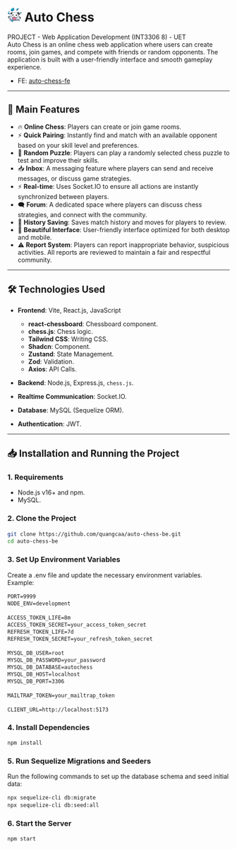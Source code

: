 # ![favicon](dist/favicon-32x32.png) Auto Chess

PROJECT - Web Application Development (INT3306 8) - UET <br>
Auto Chess is an online chess web application where users can create rooms, join games, and compete with friends or random opponents. The application is built with a user-friendly interface and smooth gameplay experience.
- FE: [auto-chess-fe](https://github.com/quangcaa/auto-chess-fe-2)

---

## 🚀 **Main Features**

- 🔥 **Online Chess**: Players can create or join game rooms.
- ⚡ **Quick Pairing**: Instantly find and match with an available opponent based on your skill level and preferences.
- 🧩 **Random Puzzle**: Players can play a randomly selected chess puzzle to test and improve their skills.
- 📥 **Inbox**: A messaging feature where players can send and receive messages, or discuss game strategies.
- ⚡ **Real-time**: Uses Socket.IO to ensure all actions are instantly synchronized between players.
- 🗨️ **Forum**: A dedicated space where players can discuss chess strategies, and connect with the community.
- 📜 **History Saving**: Saves match history and moves for players to review.
- 🎨 **Beautiful Interface**: User-friendly interface optimized for both desktop and mobile.
- ⚠️ **Report System**: Players can report inappropriate behavior, suspicious activities. All reports are reviewed to maintain a fair and respectful community.

---

## 🛠️ **Technologies Used**

- **Frontend**: Vite, React.js, JavaScript

  - **react-chessboard**: Chessboard component.
  - **chess.js**: Chess logic.
  - **Tailwind CSS**: Writing CSS.
  - **Shadcn**: Component.
  - **Zustand**: State Management.
  - **Zod**: Validation.
  - **Axios**: API Calls.

- **Backend**: Node.js, Express.js, `chess.js`.
- **Realtime Communication**: Socket.IO.
- **Database**: MySQL (Sequelize ORM).
- **Authentication**: JWT.

---

## 📥 **Installation and Running the Project**

### **1. Requirements**

- Node.js v16+ and npm.
- MySQL.

### **2. Clone the Project**

```bash
git clone https://github.com/quangcaa/auto-chess-be.git
cd auto-chess-be
```

### **3. Set Up Environment Variables**

Create a .env file and update the necessary environment variables. Example:

```
PORT=9999
NODE_ENV=development

ACCESS_TOKEN_LIFE=8m
ACCESS_TOKEN_SECRET=your_access_token_secret
REFRESH_TOKEN_LIFE=7d
REFRESH_TOKEN_SECRET=your_refresh_token_secret

MYSQL_DB_USER=root
MYSQL_DB_PASSWORD=your_password
MYSQL_DB_DATABASE=autochess
MYSQL_DB_HOST=localhost
MYSQL_DB_PORT=3306

MAILTRAP_TOKEN=your_mailtrap_token

CLIENT_URL=http://localhost:5173
```

### **4. Install Dependencies**

```bash
npm install
```

### **5. Run Sequelize Migrations and Seeders**

Run the following commands to set up the database schema and seed initial data:

```bash
npx sequelize-cli db:migrate
npx sequelize-cli db:seed:all
```

### **6. Start the Server**

```bash
npm start
```
